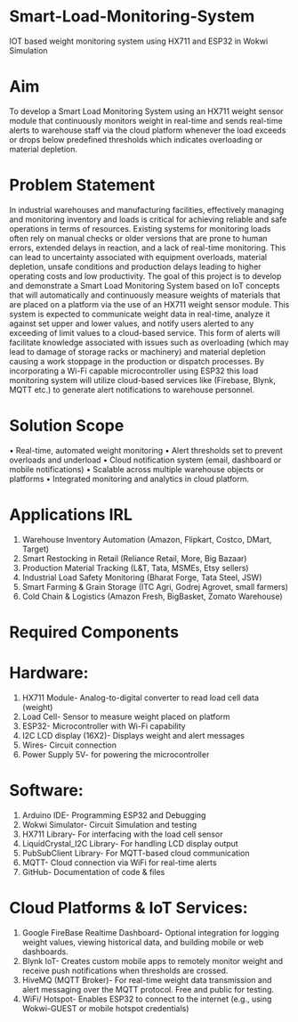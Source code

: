 # Smart-Load-Monitoring-System
IOT based weight monitoring system using HX711 and ESP32 in Wokwi Simulation

# Aim
To develop a Smart Load Monitoring System using an HX711 weight sensor module that continuously monitors weight in real-time and sends real-time alerts to warehouse staff via the cloud platform whenever the load exceeds or drops below predefined thresholds which indicates overloading or material depletion.

# Problem Statement
In industrial warehouses and manufacturing facilities, effectively managing and monitoring inventory and loads is critical for achieving reliable and safe operations in terms of resources. 
Existing systems for monitoring loads often rely on manual checks or older versions that are prone to human errors, extended delays in reaction, and a lack of real-time monitoring. This can lead to uncertainty associated with equipment overloads, material depletion, unsafe conditions and production delays leading to higher operating costs and low productivity.
The goal of this project is to develop and demonstrate a Smart Load Monitoring System based on IoT concepts that will automatically and continuously measure weights of materials that are placed on a platform via the use of an HX711 weight sensor module. 
This system is expected to communicate weight data in real-time, analyze it against set upper and lower values, and notify users alerted to any exceeding of limit values to a cloud-based service. 
This form of alerts will facilitate knowledge associated with issues such as overloading (which may lead to damage of storage racks or machinery) and material depletion causing a work stoppage in the production or dispatch processes.
By incorporating a Wi-Fi capable microcontroller using ESP32 this load monitoring system will utilize cloud-based services like (Firebase, Blynk, MQTT etc.) to generate alert notifications to warehouse personnel. 

# Solution Scope
• Real-time, automated weight monitoring
• Alert thresholds set to prevent overloads and underload
• Cloud notification system (email, dashboard or mobile notifications)
• Scalable across multiple warehouse objects or platforms
• Integrated monitoring and analytics in cloud platform.

# Applications IRL
1. Warehouse Inventory Automation (Amazon, Flipkart, Costco, DMart, Target)
2. Smart Restocking in Retail (Reliance Retail, More, Big Bazaar)
3. Production Material Tracking (L&T, Tata, MSMEs, Etsy sellers)
4. Industrial Load Safety Monitoring (Bharat Forge, Tata Steel, JSW)
5. Smart Farming & Grain Storage (ITC Agri, Godrej Agrovet, small farmers)
6. Cold Chain & Logistics (Amazon Fresh, BigBasket, Zomato Warehouse)

# Required Components

# Hardware:
1. HX711 Module-	Analog-to-digital converter to read load cell data (weight)
2. Load Cell-	Sensor to measure weight placed on platform
3. ESP32-	Microcontroller with Wi-Fi capability
4. I2C LCD display (16X2)-	Displays weight and alert messages
5. Wires-	Circuit connection
6. Power Supply	5V- for powering the microcontroller

# Software:
1. Arduino IDE-	Programming ESP32 and Debugging
2. Wokwi Simulator-	Circuit Simulation and testing
3. HX711 Library-	For interfacing with the load cell sensor
4. LiquidCrystal_I2C Library-	For handling LCD display output
5. PubSubClient Library-	For MQTT-based cloud communication
6. MQTT- 	Cloud connection via WiFi for real-time alerts 
7. GitHub-	Documentation of code & files

# Cloud Platforms & IoT Services:
1. Google FireBase Realtime Dashboard-	Optional integration for logging weight values, viewing historical data, and building mobile or web dashboards.
2. Blynk IoT-	Creates custom mobile apps to remotely monitor weight and receive push notifications when thresholds are crossed.
3. HiveMQ (MQTT Broker)-	For real-time weight data transmission and alert messaging over the MQTT protocol. Free and public for testing.
4. WiFi/ Hotspot-	Enables ESP32 to connect to the internet (e.g., using Wokwi-GUEST or mobile hotspot credentials)
